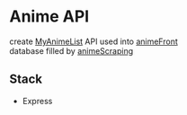 # Anime API

create [MyAnimeList](https://myanimelist.net/) API used into [animeFront](https://github.com/yatoogamii/animeFront)  
database filled by [animeScraping](https://github.com/yatoogamii/animeScraping)

## Stack

- Express
